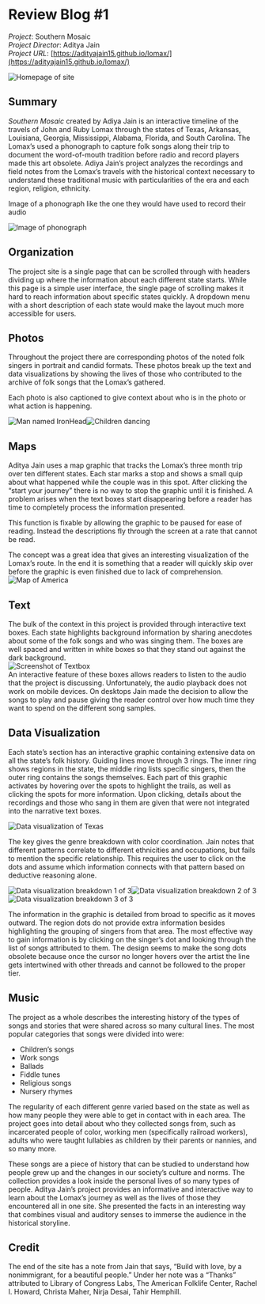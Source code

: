 # **Review Blog #1**
_Project_: Southern Mosaic  
_Project Director_: Aditya Jain  
_Project URL_: [https://adityajain15.github.io/lomax/](https://adityajain15.github.io/lomax/)  

![Homepage of site](https://awooller00.github.io/Ally-W-CNU/images/homepage.jpg)

## **Summary**
_Southern Mosaic_ created by Adiya Jain is an interactive timeline of the travels of John and Ruby Lomax through the states of Texas, Arkansas, Louisiana, Georgia, Mississippi, Alabama, Florida, and South Carolina. The Lomax’s used a phonograph to capture folk songs along their trip to document the word-of-mouth tradition before radio and record players made this art obsolete. Adiya Jain’s project analyzes the recordings and field notes from the Lomax’s travels with the historical context necessary to understand these traditional music with particularities of the era and each region, religion, ethnicity.

Image of a phonograph like the one they would have used to record their audio

![Image of phonograph](https://awooller00.github.io/Ally-W-CNU/images/phonograph.jpg)


## **Organization**
The project site is a single page that can be scrolled through with headers dividing up where the information about each different state starts. While this page is a simple user interface, the single page of scrolling makes it hard to reach information about specific states quickly. A dropdown menu with a short description of each state would make the layout much more accessible for users.

## **Photos**
Throughout the project there are corresponding photos of the noted folk singers in portrait and candid formats. These photos break up the text and data visualizations by showing the lives of those who contributed to the archive of folk songs that the Lomax’s gathered. 

Each photo is also captioned to give context about who is in the photo or what action is happening. 

![Man named IronHead](https://awooller00.github.io/Ally-W-CNU/images/IronHead.jpg)![Children dancing](https://awooller00.github.io/Ally-W-CNU/images/childrenpic.jpg)

## **Maps**
Aditya Jain uses a map graphic that tracks the Lomax’s three month trip over ten different states. Each star marks a stop and shows a small quip about what happened while the couple was in this spot. After clicking the “start your journey” there is no way to stop the graphic until it is finished. A problem arises when the text boxes start disappearing before a reader has time to completely process the information presented. 

This function is fixable by allowing the graphic to be paused for ease of reading. Instead the descriptions fly through the screen at a rate that cannot be read. 

The concept was a great idea that gives an interesting visualization of the Lomax’s route. In the end it is something that a reader will quickly skip over before the graphic is even finished due to lack of comprehension.  
![Map of America](https://awooller00.github.io/Ally-W-CNU/images/map.jpg) 

## **Text**
The bulk of the context in this project is provided through interactive text boxes. Each state highlights background information by sharing anecdotes about some of the folk songs and who was singing them. The boxes are well spaced and written in white boxes so that they stand out against the dark background.  
![Screenshot of Textbox](https://awooller00.github.io/Ally-W-CNU/images/textbox.jpg)  
An interactive feature of these boxes allows readers to listen to the audio that the project is discussing. Unfortunately, the audio playback does not work on mobile devices. On desktops Jain made the decision to allow the songs to play and pause giving the reader control over how much time they want to spend on the different song samples. 

## **Data Visualization**
Each state’s section has an interactive graphic containing extensive data on all the state’s folk history. Guiding lines move through 3 rings. The inner ring shows regions in the state, the middle ring lists specific singers, then the outer ring contains the songs themselves. Each part of this graphic activates by hovering over the spots to highlight the trails, as well as clicking the spots for more information. Upon clicking, details about the recordings and those who sang in them are given that were not integrated into the narrative text boxes.  

![Data visualization of Texas](https://awooller00.github.io/Ally-W-CNU/images/visualization1.jpg)

The key gives the genre breakdown with color coordination. Jain notes that different patterns correlate to different ethnicities and occupations, but fails to mention the specific relationship. This requires the user to click on the dots and assume which information connects with that pattern based on deductive reasoning alone. 

![Data visualization breakdown 1 of 3](https://awooller00.github.io/Ally-W-CNU/images/visualization2small.jpg)![Data visualization breakdown 2 of 3](https://awooller00.github.io/Ally-W-CNU/images/visualization3small.jpg)![Data visualization breakdown 3 of 3](https://awooller00.github.io/Ally-W-CNU/images/visualization4small.jpg)

The information in the graphic is detailed from broad to specific as it moves outward. The region dots do not provide extra information besides highlighting the grouping of singers from that area. The most effective way to gain information is by clicking on the singer’s dot and looking through the list of songs attributed to them. The design seems to make the song dots obsolete because once the cursor no longer hovers over the artist the line gets intertwined with other threads and cannot be followed to the proper tier. 

## **Music**

The project as a whole describes the interesting history of the types of songs and stories that were shared across so many cultural lines. 
The most popular categories that songs were divided into were:
* Children’s songs
* Work songs
* Ballads
* Fiddle tunes
* Religious songs
* Nursery rhymes

The regularity of each different genre varied based on the state as well as how many people they were able to get in contact with in each area. The project goes into detail about who they collected songs from, such as incarcerated people of color, working men (specifically railroad workers), adults who were taught lullabies as children by their parents or nannies, and so many more. 

These songs are a piece of history that can be studied to understand how people grew up and the changes in our society’s culture and norms. The collection provides a look inside the personal lives of so many types of people. Aditya Jain’s project provides an informative and interactive way to learn about the Lomax’s journey as well as the lives of those they encountered all in one site. She presented the facts in an interesting way that combines visual and auditory senses to immerse the audience in the historical storyline. 

## **Credit**
The end of the site has a note from Jain that says, “Build with love, by a nonimmigrant, for a beautiful people.” Under her note was a “Thanks” attributed to Library of Congress Labs, The American Folklife Center, Rachel I. Howard, Christa Maher, Nirja Desai, Tahir Hemphill.

